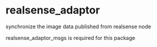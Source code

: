 # realsense_adaptor

synchronize the image data published from realsense node

realsense_adaptor_msgs is required for this package